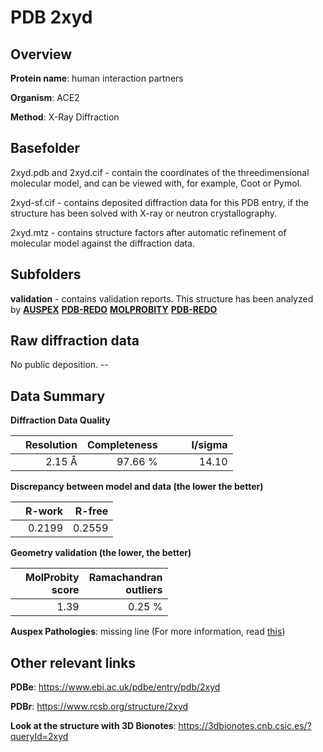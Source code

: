# PDB 2xyd

## Overview

**Protein name**: human interaction partners

**Organism**: ACE2

**Method**: X-Ray Diffraction

## Basefolder

2xyd.pdb and 2xyd.cif - contain the coordinates of the threedimensional molecular model, and can be viewed with, for example, Coot or Pymol.

2xyd-sf.cif - contains deposited diffraction data for this PDB entry, if the structure has been solved with X-ray or neutron crystallography.

2xyd.mtz - contains structure factors after automatic refinement of molecular model against the diffraction data.

## Subfolders





**validation** - contains validation reports. This structure has been analyzed by [**AUSPEX**](https://github.com/thorn-lab/coronavirus_structural_task_force/tree/master/pdb/human_interaction_partners/ACE2/2xyd/validation/auspex) [**PDB-REDO**](https://github.com/thorn-lab/coronavirus_structural_task_force/tree/master/pdb/human_interaction_partners/ACE2/2xyd/validation/pdb-redo) [**MOLPROBITY**](https://github.com/thorn-lab/coronavirus_structural_task_force/tree/master/pdb/human_interaction_partners/ACE2/2xyd/validation/molprobity) [**PDB-REDO**](https://github.com/thorn-lab/coronavirus_structural_task_force/blob/master/pdb/human_interaction_partners/ACE2/2xyd/validation/Xtriage_output.log) 

## Raw diffraction data

No public deposition. --<br> 

## Data Summary
**Diffraction Data Quality**

|   | Resolution | Completeness| I/sigma |
|---|-------------:|----------------:|--------------:|
|   |2.15 Å|97.66 %|<img width=50/>14.10|

**Discrepancy between model and data (the lower the better)**

|   | **R-work**| **R-free**   
|---|-------------:|----------------:|           
||  0.2199|  0.2559|

**Geometry validation (the lower, the better)**

|   |**MolProbity<br>score**| **Ramachandran<br>outliers** 
|---|-------------:|----------------:|
||  1.39|  0.25 %|

**Auspex Pathologies**: missing line (For more information, read [this](https://github.com/thorn-lab/coronavirus_structural_task_force/blob/master/pdb/human_interaction_partners/ACE2/2xyd/validation/auspex/2xyd_auspex_comments.txt))

 



## Other relevant links 
**PDBe**:  https://www.ebi.ac.uk/pdbe/entry/pdb/2xyd
 
**PDBr**: https://www.rcsb.org/structure/2xyd 

**Look at the structure with 3D Bionotes**: https://3dbionotes.cnb.csic.es/?queryId=2xyd

